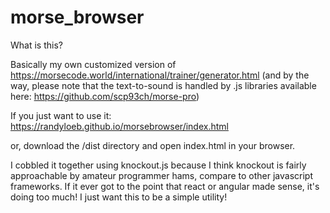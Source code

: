 # morse_browser

What is this?

Basically my own customized version of https://morsecode.world/international/trainer/generator.html (and by the way, 
please note that the text-to-sound is handled by .js libraries available here: https://github.com/scp93ch/morse-pro)

If you just want to use it: https://randyloeb.github.io/morsebrowser/index.html

or, download the /dist directory and open index.html in your browser.

I cobbled it together using knockout.js because I think knockout is fairly approachable by amateur programmer hams,
compare to other javascript frameworks. If it ever got to the point that react or angular made sense, it's doing too much!
I just want this to be a simple utility!
